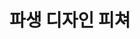 ---
layout: default
title: 파생 디자인 피쳐
nav_order: 6
permalink: /docs/assemblies/assemblies/derived_design_features
parent: 조립품
grand_parent: 조립품
---